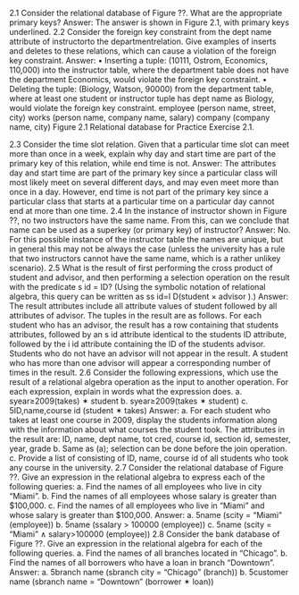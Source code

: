 2.1 Consider the relational database of Figure ??. What are the appropriate
primary keys?
Answer: The answer is shown in Figure 2.1, with primary keys underlined.
2.2 Consider the foreign key constraint from the dept name attribute of instructorto the departmentrelation. Give examples of inserts and deletes to
these relations, which can cause a violation of the foreign key constraint.
Answer:
• Inserting a tuple:
(10111, Ostrom, Economics, 110,000)
into the instructor table, where the department table does not have the
department Economics, would violate the foreign key constraint.
• Deleting the tuple:
(Biology, Watson, 90000)
from the department table, where at least one student or instructor
tuple has dept name as Biology, would violate the foreign key constraint.
employee (person name, street, city)
works (person name, company name, salary)
company (company name, city)
Figure 2.1 Relational database for Practice Exercise 2.1.

2.3 Consider the time slot relation. Given that a particular time slot can meet
more than once in a week, explain why day and start time are part of the
primary key of this relation, while end time is not.
Answer: The attributes day and start time are part of the primary key
since a particular class will most likely meet on several different days,
and may even meet more than once in a day. However, end time is not
part of the primary key since a particular class that starts at a particular
time on a particular day cannot end at more than one time.
2.4 In the instance of instructor shown in Figure ??, no two instructors have
the same name. From this, can we conclude that name can be used as a
superkey (or primary key) of instructor?
Answer: No. For this possible instance of the instructor table the names
are unique, but in general this may not be always the case (unless the
university has a rule that two instructors cannot have the same name,
which is a rather unlikey scenario).
2.5 What is the result of first performing the cross product of student and
advisor, and then performing a selection operation on the result with the
predicate s id = ID? (Using the symbolic notation of relational algebra,
this query can be written as ss id=I D(student × advisor ).)
Answer: The result attributes include all attribute values of student
followed by all attributes of advisor. The tuples in the result are as
follows. For each student who has an advisor, the result has a row
containing that students attributes, followed by an s id attribute identical
to the students ID attribute, followed by the i id attribute containing the
ID of the students advisor.
Students who do not have an advisor will not appear in the result. A
student who has more than one advisor will appear a corresponding
number of times in the result.
2.6 Consider the following expressions, which use the result of a relational
algebra operation as the input to another operation. For each expression,
explain in words what the expression does.
a. syear≥2009(takes) ✶ student
b. syear≥2009(takes ✶ student)
c. 5ID,name,course id (student ✶ takes)
Answer:
a. For each student who takes at least one course in 2009, display
the students information along with the information about what
courses the student took. The attributes in the result are:
ID, name, dept name, tot cred, course id, section id, semester, year, grade
b. Same as (a); selection can be done before the join operation.
c. Provide a list of consisting of
ID, name, course id
of all students who took any course in the university.
2.7 Consider the relational database of Figure ??. Give an expression in the
relational algebra to express each of the following queries:
a. Find the names of all employees who live in city “Miami”.
b. Find the names of all employees whose salary is greater than
$100,000.
c. Find the names of all employees who live in “Miami” and whose
salary is greater than $100,000.
Answer:
a. 5name (scity = “Miami” (employee))
b. 5name (ssalary > 100000 (employee))
c. 5name (scity = “Miami” ∧ salary>100000 (employee))
2.8 Consider the bank database of Figure ??. Give an expression in the
relational algebra for each of the following queries.
a. Find the names of all branches located in “Chicago”.
b. Find the names of all borrowers who have a loan in branch “Downtown”.
Answer:
a. 5branch name (sbranch city = “Chicago” (branch))
b. 5customer name (sbranch name = “Downtown” (borrower ✶ loan))